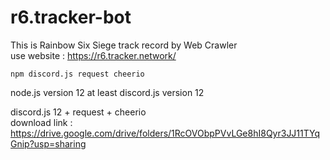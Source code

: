 # r6.tracker-bot  
This is Rainbow Six Siege track record by Web Crawler  
use website : https://r6.tracker.network/  

```
npm discord.js request cheerio  
```

node.js version 12 at least
discord.js version 12  

discord.js 12 + request + cheerio  
download link : https://drive.google.com/drive/folders/1RcOVObpPVvLGe8hI8Qyr3JJ11TYqGnip?usp=sharing  


